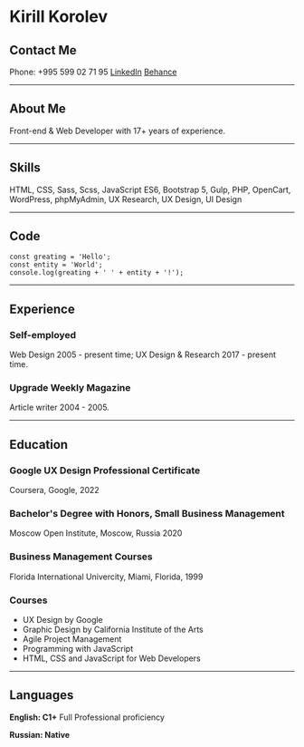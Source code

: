 # Kirill Korolev

## Contact Me
Phone: +995 599 02 71 95
[LinkedIn](https://linkedin.com/in/kkorolev/)
[Behance](https://www.behance.net/kkorolev)

******

## About Me
Front-end & Web Developer with 17+ years of experience.

******

## Skills
HTML, CSS, Sass, Scss, JavaScript ES6, Bootstrap 5, Gulp, PHP, OpenCart, WordPress, phpMyAdmin, UX Research, UX Design, UI Design

******

## Code
```
const greating = 'Hello';
const entity = 'World';
console.log(greating + ' ' + entity + '!');
```

******

## Experience
### Self-employed
Web Design 2005 - present time;
UX Design & Research 2017 - present time.

### Upgrade Weekly Magazine
Article writer 2004 - 2005.

******

## Education

### Google UX Design Professional Certificate
Coursera, Google, 2022

### Bachelor's Degree with Honors, Small Business Management
Moscow Open Institute, Moscow, Russia 2020

### Business Management Courses
Florida International Univercity, Miami, Florida, 1999

### Courses
- UX Design by Google
- Graphic Design by California Institute of the Arts
- Agile Project Management
- Programming with JavaScript
- HTML, CSS and JavaScript for Web Developers

******

## Languages

**English: C1+**
Full Professional proficiency

**Russian: Native**